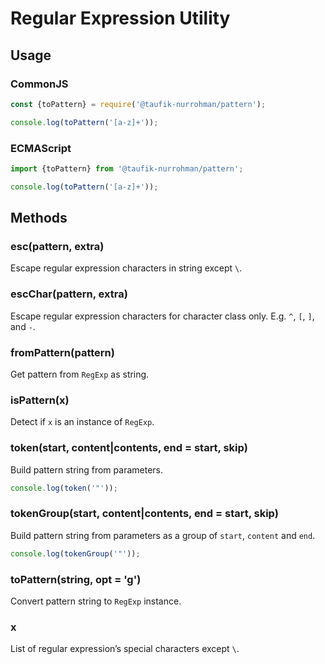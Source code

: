 Regular Expression Utility
==========================

Usage
-----

### CommonJS

~~~ js
const {toPattern} = require('@taufik-nurrohman/pattern');

console.log(toPattern('[a-z]+'));
~~~

### ECMAScript

~~~ js
import {toPattern} from '@taufik-nurrohman/pattern';

console.log(toPattern('[a-z]+'));
~~~

Methods
-------

### esc(pattern, extra)

Escape regular expression characters in string except `\`.

### escChar(pattern, extra)

Escape regular expression characters for character class only. E.g. `^`, `[`, `]`, and `-`.

### fromPattern(pattern)

Get pattern from `RegExp` as string.

### isPattern(x)

Detect if `x` is an instance of `RegExp`.

### token(start, content|contents, end = start, skip)

Build pattern string from parameters.

~~~ js
console.log(token('"'));
~~~

### tokenGroup(start, content|contents, end = start, skip)

Build pattern string from parameters as a group of `start`, `content` and `end`.

~~~ js
console.log(tokenGroup('"'));
~~~

### toPattern(string, opt = 'g')

Convert pattern string to `RegExp` instance.

### x

List of regular expression&rsquo;s special characters except `\`.
